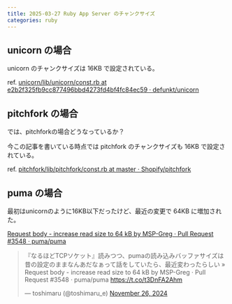```yaml
---
title: 2025-03-27 Ruby App Server のチャンクサイズ
categories: ruby
---
```


## unicorn の場合

unicorn のチャンクサイズは 16KB で設定されている。

ref. [unicorn/lib/unicorn/const.rb at e2b2f325fb9cc877496bbd4273fd4bf4fc84ec59 · defunkt/unicorn](https://github.com/defunkt/unicorn/blob/e2b2f325fb9cc877496bbd4273fd4bf4fc84ec59/lib/unicorn/const.rb#L14-L15)

## pitchfork の場合

では、pitchforkの場合どうなっているか？

今この記事を書いている時点では pitchfork のチャンクサイズも 16KB で設定されている。

ref. [pitchfork/lib/pitchfork/const.rb at master · Shopify/pitchfork](https://github.com/Shopify/pitchfork/blob/bc31f1234525289634241b7dba0444b38b807514/lib/pitchfork/const.rb#L16)

## puma の場合

最初はunicornのように16KB以下だったけど、最近の変更で 64KB に増加された。

[Request body - increase read size to 64 kB by MSP-Greg · Pull Request #3548 · puma/puma](https://github.com/puma/puma/pull/3548)

<blockquote class="twitter-tweet"><p lang="ja" dir="ltr">『なるほどTCPソケット』読みつつ、pumaの読み込みバッファサイズは昔の設定のままなんあだなぁって話をしていたら、最近変わったらしい » Request body - increase read size to 64 kB by MSP-Greg · Pull Request #3548 · puma/puma <a href="https://t.co/t3DnFA2Ahm">https://t.co/t3DnFA2Ahm</a></p>&mdash; toshimaru (@toshimaru_e) <a href="https://twitter.com/toshimaru_e/status/1861264320216342851?ref_src=twsrc%5Etfw">November 26, 2024</a></blockquote> <script async src="https://platform.twitter.com/widgets.js" charset="utf-8"></script>
